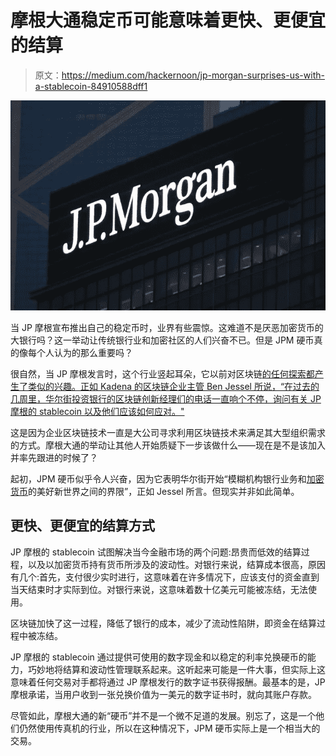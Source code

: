 # 摩根大通稳定币可能意味着更快、更便宜的结算

> 原文：<https://medium.com/hackernoon/jp-morgan-surprises-us-with-a-stablecoin-84910588dff1>

![](img/0ce5f633b342a09ec13c3c46ef90beb2.png)

当 JP 摩根宣布推出自己的稳定币时，业界有些震惊。这难道不是厌恶加密货币的大银行吗？这一举动让传统银行业和加密社区的人们兴奋不已。但是 JPM 硬币真的像每个人认为的那么重要吗？

很自然，当 JP 摩根发言时，这个行业竖起耳朵，它以前对区块链[的任何探索都产生了类似的兴趣。正如 Kadena 的区块链企业主管 Ben Jessel 所说，“在过去的几周里，华尔街投资银行的区块链创新经理们的电话一直响个不停，询问有关 JP 摩根的 stablecoin 以及他们应该如何应对。"](https://hackernoon.com/tagged/blockchain)

这是因为企业区块链技术一直是大公司寻求利用区块链技术来满足其大型组织需求的方式。摩根大通的举动让其他人开始质疑下一步该做什么——现在是不是该加入并率先跟进的时候了？

起初，JPM 硬币似乎令人兴奋，因为它表明华尔街开始“模糊机构银行业务和[加密货币](https://hackernoon.com/tagged/cryptocurrency)的美好新世界之间的界限”，正如 Jessel 所言。但现实并非如此简单。

## **更快、更便宜的结算方式**

JP 摩根的 stablecoin 试图解决当今金融市场的两个问题:昂贵而低效的结算过程，以及以加密货币持有货币所涉及的波动性。对银行来说，结算成本很高，原因有几个:首先，支付很少实时进行，这意味着在许多情况下，应该支付的资金直到当天结束时才实际到位。对银行来说，这意味着数十亿美元可能被冻结，无法使用。

区块链加快了这一过程，降低了银行的成本，减少了流动性陷阱，即资金在结算过程中被冻结。

JP 摩根的 stablecoin 通过提供可使用的数字现金和以稳定的利率兑换硬币的能力，巧妙地将结算和波动性管理联系起来。这听起来可能是一件大事，但实际上这意味着任何交易对手都将通过 JP 摩根发行的数字证书获得报酬。最基本的是，JP 摩根承诺，当用户收到一张兑换价值为一美元的数字证书时，就向其账户存款。

尽管如此，摩根大通的新“硬币”并不是一个微不足道的发展。别忘了，这是一个他们仍然使用传真机的行业，所以在这种情况下，JPM 硬币实际上是一个相当大的交易。
